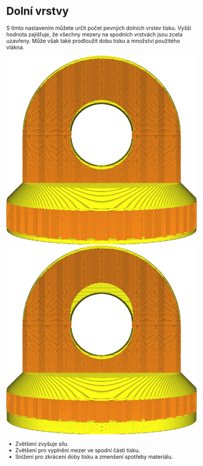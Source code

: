 Dolní vrstvy
====
S tímto nastavením můžete určit počet pevných dolních vrstev tisku. Vyšší hodnota zajišťuje, že všechny mezery na spodních vrstvách jsou zcela uzavřeny. Může však také prodloužit dobu tisku a množství použitého vlákna.

![14 dolních vrstev](../../../articles/images/top_bottom_thickness_0.8.png)
![50 dolních vrstev](../../../articles/images/bottom_thickness.png)

* Zvětšení zvyšuje sílu.
* Zvětšení pro vyplnění mezer ve spodní části tisku.
* Snížení pro zkrácení doby tisku a zmenšení spotřeby materiálu.